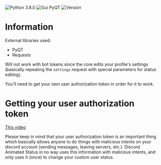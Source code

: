 ![Python 3.8.0](https://img.shields.io/badge/python-3.8.0-brightgreen) ![Gui PyQT](https://img.shields.io/badge/gui-pyqt-blue) ![Version](https://img.shields.io/badge/version-2.0-green)

# Information
External libraries used:
* PyQT
* Requests  
 
Will not work with bot tokens since the core edits your profile's settings (basically repeating the `settings` request with special parameters for status editing).  
  
You'll need to get your own user authorization token in order for it to work.

# Getting your user authorization token
[This video](https://youtu.be/tI1lzqzLQCs)
  
Please keep in mind that your user authorization token is an important thing which basically allows anyone to do things with malicious intents on your discord account (sending messages, leaving servers, etc.). Discord Animated Status in no way uses this information with malicious intents, and only uses it (once) to change your custom user status.
